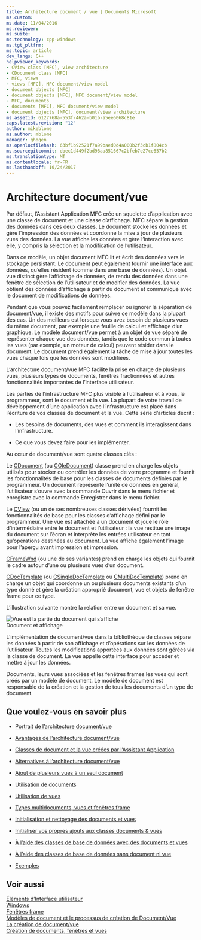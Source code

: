 ```yaml
---
title: Architecture document / vue | Documents Microsoft
ms.custom: 
ms.date: 11/04/2016
ms.reviewer: 
ms.suite: 
ms.technology: cpp-windows
ms.tgt_pltfrm: 
ms.topic: article
dev_langs: C++
helpviewer_keywords:
- CView class [MFC], view architecture
- CDocument class [MFC]
- MFC, views
- views [MFC], MFC document/view model
- document objects [MFC]
- document objects [MFC], MFC document/view model
- MFC, documents
- documents [MFC], MFC document/view model
- document objects [MFC], document/view architecture
ms.assetid: 6127768a-553f-462a-b01b-a5ee6068c81e
caps.latest.revision: "12"
author: mikeblome
ms.author: mblome
manager: ghogen
ms.openlocfilehash: 63bf1b92521f7a99baed0d4a000b2f3cb1f804cb
ms.sourcegitcommit: ebec1d449f2bd98aa851667c2bfeb7e27ce657b2
ms.translationtype: MT
ms.contentlocale: fr-FR
ms.lasthandoff: 10/24/2017
---
```

# <a name="documentview-architecture"></a>Architecture document/vue
Par défaut, l’Assistant Application MFC crée un squelette d’application avec une classe de document et une classe d’affichage. MFC sépare la gestion des données dans ces deux classes. Le document stocke les données et gère l’impression des données et coordonne la mise à jour de plusieurs vues des données. La vue affiche les données et gère l’interaction avec elle, y compris la sélection et la modification de l’utilisateur.  
  
 Dans ce modèle, un objet document MFC lit et écrit des données vers le stockage persistant. Le document peut également fournir une interface aux données, qu’elles résident (comme dans une base de données). Un objet vue distinct gère l’affichage de données, de rendu des données dans une fenêtre de sélection de l’utilisateur et de modifier des données. La vue obtient des données d’affichage à partir du document et communique avec le document de modifications de données.  
  
 Pendant que vous pouvez facilement remplacer ou ignorer la séparation de document/vue, il existe des motifs pour suivre ce modèle dans la plupart des cas. Un des meilleurs est lorsque vous avez besoin de plusieurs vues du même document, par exemple une feuille de calcul et affichage d’un graphique. Le modèle document/vue permet à un objet de vue séparé de représenter chaque vue des données, tandis que le code commun à toutes les vues (par exemple, un moteur de calcul) peuvent résider dans le document. Le document prend également la tâche de mise à jour toutes les vues chaque fois que les données sont modifiées.  
  
 L’architecture document/vue MFC facilite la prise en charge de plusieurs vues, plusieurs types de documents, fenêtres fractionnées et autres fonctionnalités importantes de l’interface utilisateur.  
  
 Les parties de l’infrastructure MFC plus visible à l’utilisateur et à vous, le programmeur, sont le document et la vue. La plupart de votre travail de développement d’une application avec l’infrastructure est placé dans l’écriture de vos classes de document et la vue. Cette série d’articles décrit :  
  
-   Les besoins de documents, des vues et comment ils interagissent dans l’infrastructure.  
  
-   Ce que vous devez faire pour les implémenter.  
  
 Au cœur de document/vue sont quatre classes clés :  
  
 Le [CDocument](../mfc/reference/cdocument-class.md) (ou [COleDocument](../mfc/reference/coledocument-class.md)) classe prend en charge les objets utilisés pour stocker ou contrôler les données de votre programme et fournit les fonctionnalités de base pour les classes de documents définies par le programmeur. Un document représente l’unité de données en général, l’utilisateur s’ouvre avec la commande Ouvrir dans le menu fichier et enregistre avec la commande Enregistrer dans le menu fichier.  
  
 Le [CView](../mfc/reference/cview-class.md) (ou un de ses nombreuses classes dérivées) fournit les fonctionnalités de base pour les classes d’affichage défini par le programmeur. Une vue est attachée à un document et joue le rôle d’intermédiaire entre le document et l’utilisateur : la vue restitue une image du document sur l’écran et interprète les entrées utilisateur en tant qu’opérations destinées au document. La vue affiche également l’image pour l’aperçu avant impression et impression.  
  
 [CFrameWnd](../mfc/reference/cframewnd-class.md) (ou une de ses variantes) prend en charge les objets qui fournit le cadre autour d’une ou plusieurs vues d’un document.  
  
 [CDocTemplate](../mfc/reference/cdoctemplate-class.md) (ou [CSingleDocTemplate](../mfc/reference/csingledoctemplate-class.md) ou [CMultiDocTemplate](../mfc/reference/cmultidoctemplate-class.md)) prend en charge un objet qui coordonne un ou plusieurs documents existants d’un type donné et gère la création approprié document, vue et objets de fenêtre frame pour ce type.  
  
 L’illustration suivante montre la relation entre un document et sa vue.  
  
 ![Vue est la partie du document qui s’affiche](../mfc/media/vc379n1.gif "vc379n1")  
Document et affichage  
  
 L’implémentation de document/vue dans la bibliothèque de classes sépare les données à partir de son affichage et d’opérations sur les données de l’utilisateur. Toutes les modifications apportées aux données sont gérées via la classe de document. La vue appelle cette interface pour accéder et mettre à jour les données.  
  
 Documents, leurs vues associées et les fenêtres frames les vues qui sont créés par un modèle de document. Le modèle de document est responsable de la création et la gestion de tous les documents d’un type de document.  
  
## <a name="what-do-you-want-to-know-more-about"></a>Que voulez-vous en savoir plus  
  
-   [Portrait de l’architecture document/vue](../mfc/a-portrait-of-the-document-view-architecture.md)  
  
-   [Avantages de l’architecture document/vue](../mfc/advantages-of-the-document-view-architecture.md)  
  
-   [Classes de document et la vue créées par l’Assistant Application](../mfc/document-and-view-classes-created-by-the-mfc-application-wizard.md)  
  
-   [Alternatives à l’architecture document/vue](../mfc/alternatives-to-the-document-view-architecture.md)  
  
-   [Ajout de plusieurs vues à un seul document](../mfc/adding-multiple-views-to-a-single-document.md)  
  
-   [Utilisation de documents](../mfc/using-documents.md)  
  
-   [Utilisation de vues](../mfc/using-views.md)  
  
-   [Types multidocuments, vues et fenêtres frame](../mfc/multiple-document-types-views-and-frame-windows.md)  
  
-   [Initialisation et nettoyage des documents et vues](../mfc/initializing-and-cleaning-up-documents-and-views.md)  
  
-   [Initialiser vos propres ajouts aux classes documents & vues](../mfc/creating-new-documents-windows-and-views.md)  
  
-   [À l’aide des classes de base de données avec des documents et vues](../data/mfc-using-database-classes-with-documents-and-views.md)  
  
-   [À l’aide des classes de base de données sans document ni vue](../data/mfc-using-database-classes-without-documents-and-views.md)  
  
-   [Exemples](../visual-cpp-samples.md)  
  
## <a name="see-also"></a>Voir aussi  
 [Éléments d’Interface utilisateur](../mfc/user-interface-elements-mfc.md)   
 [Windows](../mfc/windows.md)   
 [Fenêtres frame](../mfc/frame-windows.md)   
 [Modèles de document et le processus de création de Document/Vue](../mfc/document-templates-and-the-document-view-creation-process.md)   
 [La création de document/vue](../mfc/document-view-creation.md)   
 [Création de documents, fenêtres et vues](../mfc/creating-new-documents-windows-and-views.md)

